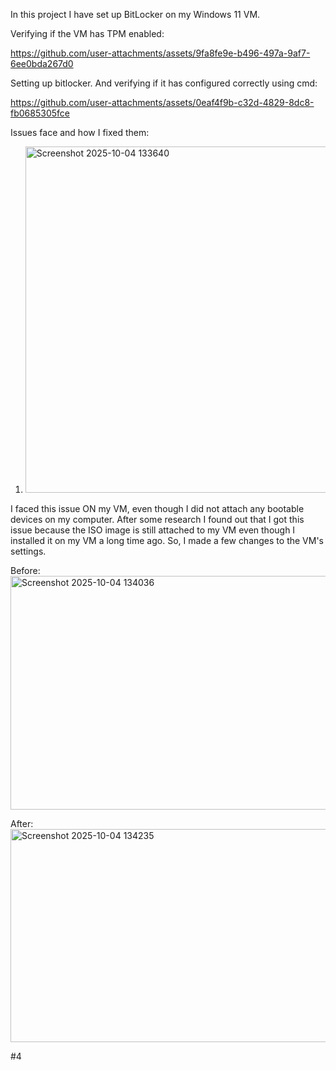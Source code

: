 In this project I have set up BitLocker on my Windows 11 VM.

Verifying if the VM has TPM enabled:

https://github.com/user-attachments/assets/9fa8fe9e-b496-497a-9af7-6ee0bda267d0

Setting up bitlocker. And verifying if it has configured correctly using cmd:

https://github.com/user-attachments/assets/0eaf4f9b-c32d-4829-8dc8-fb0685305fce

Issues face and how I fixed them:

1) <img width="718" height="554" alt="Screenshot 2025-10-04 133640" src="https://github.com/user-attachments/assets/98eee6ef-e6ce-4cb7-be6d-aa719da83519" />

I faced this issue ON my VM, even though I did not attach any bootable devices on my computer. After some research I found out that I got this issue because the ISO image is still attached to my VM even though I installed it on my VM a long time ago. So, I made a few changes to the VM's settings.

Before:  <img width="863" height="374" alt="Screenshot 2025-10-04 134036" src="https://github.com/user-attachments/assets/93be1a95-2221-4af7-b6ee-a58d729f5f27" />

After: <img width="874" height="341" alt="Screenshot 2025-10-04 134235" src="https://github.com/user-attachments/assets/d89e2ef5-d32d-40bb-b5bd-54d046d39f8d" />




                                                     





#4






